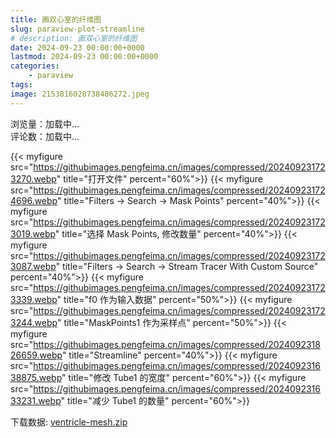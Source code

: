 ```yaml
---
title: 画双心室的纤维图
slug: paraview-plot-streamline
# description: 画双心室的纤维图
date: 2024-09-23 00:00:00+0000
lastmod: 2024-09-23 00:00:00+0000
categories:
    - paraview
tags:
image: 2153816028738486272.jpeg
---
```

浏览量：<span id="ArtalkPV">加载中...</span><br>
评论数：<span id="ArtalkCount">加载中...</span>


{{< myfigure src="https://githubimages.pengfeima.cn/images/compressed/202409231723270.webp" title="打开文件" percent="60%">}}
{{< myfigure src="https://githubimages.pengfeima.cn/images/compressed/202409231724696.webp" title="Filters -> Search -> Mask Points" percent="40%">}}
{{< myfigure src="https://githubimages.pengfeima.cn/images/compressed/202409231723019.webp" title="选择 Mask Points, 修改数量"  percent="40%">}}
{{< myfigure src="https://githubimages.pengfeima.cn/images/compressed/202409231723087.webp" title="Filters -> Search -> Stream Tracer With Custom Source" percent="40%">}}
{{< myfigure src="https://githubimages.pengfeima.cn/images/compressed/202409231723339.webp" title="f0 作为输入数据" percent="50%">}}
{{< myfigure src="https://githubimages.pengfeima.cn/images/compressed/202409231723244.webp" title="MaskPoints1 作为采样点" percent="50%">}}
{{< myfigure src="https://githubimages.pengfeima.cn/images/compressed/202409231826659.webp" title="Streamline" percent="40%">}}
{{< myfigure src="https://githubimages.pengfeima.cn/images/compressed/202409231638875.webp" title="修改 Tube1 的宽度" percent="60%">}}
{{< myfigure src="https://githubimages.pengfeima.cn/images/compressed/202409231633231.webp" title="减少 Tube1 的数量" percent="60%">}}

下载数据: [ventricle-mesh.zip](https://pan.quark.cn/s/76d0a7540126)
